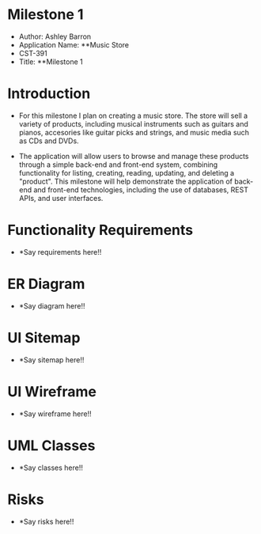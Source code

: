 # Milestone 1
- Author: Ashley Barron
- Application Name: **Music Store
- CST-391
- Title: **Milestone 1




# Introduction
 - For this milestone I plan on creating a music store. The store will sell a variety of products, including musical instruments such as guitars and pianos, accesories like guitar picks and strings, and music media such as CDs and DVDs.

- The application will allow users to browse and manage these products through a simple back-end and front-end system, combining functionality for listing, creating, reading, updating, and deleting a "product". This milestone will help demonstrate the application of back-end and front-end technologies, including the use of databases, REST APIs, and user interfaces. 




# Functionality Requirements
- *Say requirements here!!


# ER Diagram
- *Say diagram here!!




# UI Sitemap
- *Say sitemap here!!




# UI Wireframe
- *Say wireframe here!!

# UML Classes
- *Say classes here!!

# Risks
- *Say risks here!!

